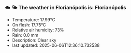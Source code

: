 ### ☁️ 🌤️  The weather in Florianópolis is: Florianópolis

- Temperature: 17.99°C
- On flesh: 17.75°C
- Relative air humidity: 73%
- Rain: 0.0 mm
- Description: Clear sky
- last updated: 2025-06-06T12:36:10.732538
